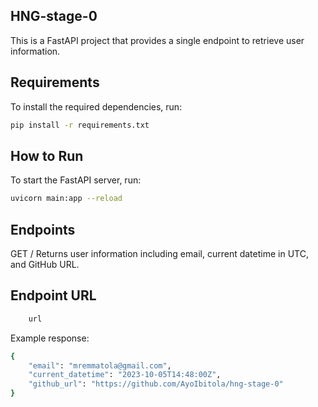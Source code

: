 ## HNG-stage-0

This is a  FastAPI project that provides a single endpoint to retrieve user information.

## Requirements

To install the required dependencies, run:


```sh
pip install -r requirements.txt
```

## How to Run

To start the FastAPI server, run:

```sh
uvicorn main:app --reload
```

## Endpoints
GET /
Returns user information including email, current datetime in UTC, and GitHub URL.

## Endpoint URL

```sh
    url

```

Example response:

```sh
{
    "email": "mremmatola@gmail.com",
    "current_datetime": "2023-10-05T14:48:00Z",
    "github_url": "https://github.com/AyoIbitola/hng-stage-0"
}
```